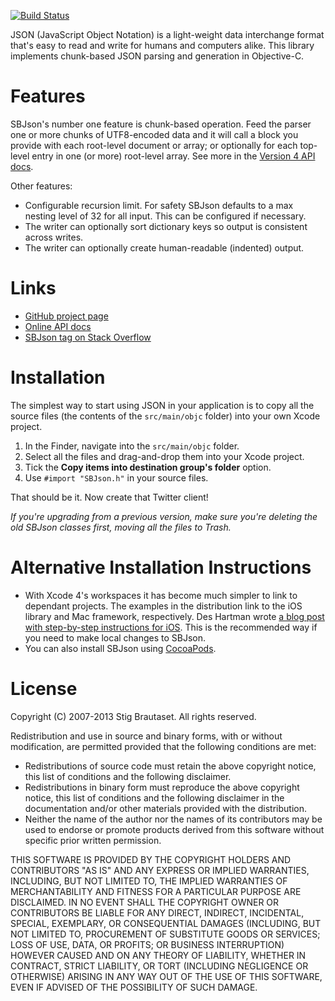 [![Build Status](https://travis-ci.org/stig/json-framework.png?branch=master)](https://travis-ci.org/stig/json-framework)

JSON (JavaScript Object Notation) is a light-weight data interchange
format that's easy to read and write for humans and computers alike.
This library implements chunk-based JSON parsing and generation in
Objective-C.

Features
========

SBJson's number one feature is chunk-based operation. Feed the parser one or
more chunks of UTF8-encoded data and it will call a block you provide with each
root-level document or array; or optionally for each top-level entry in one (or
more) root-level array. See more in the [Version 4 API
docs](http://sbjson.org/api/4.0/Classes/SBJson4Parser.html).

Other features:

* Configurable recursion limit. For safety SBJson defaults to a max nesting
  level of 32 for all input. This can be configured if necessary.
* The writer can optionally sort dictionary keys so output is consistent across writes.
* The writer can optionally create human-readable (indented) output.

Links
=====

* [GitHub project page](http://github.com/stig/json-framework)
* [Online API docs](http://sbjson.org/api/4.0)
* [SBJson tag on Stack Overflow](http://stackoverflow.com/questions/tagged/sbjson)


Installation
============

The simplest way to start using JSON in your application is to copy all
the source files (the contents of the `src/main/objc` folder) into your own
Xcode project.

1. In the Finder, navigate into the `src/main/objc` folder.
2. Select all the files and drag-and-drop them into your Xcode project.
3. Tick the **Copy items into destination group's folder** option.
4. Use `#import "SBJson.h"` in  your source files.

That should be it. Now create that Twitter client!

*If you're upgrading from a previous version, make sure you're deleting the
old SBJson classes first, moving all the files to Trash.*


Alternative Installation Instructions
=====================================

* With Xcode 4's workspaces it has become much simpler to link to dependant
projects. The examples in the distribution link to the iOS library and Mac
framework, respectively. Des Hartman wrote [a blog post with step-by-step
instructions for iOS][link-ios]. This is the recommended way if you need to
make local changes to SBJson.
* You can also install SBJson using [CocoaPods](http://cocoapods.org).

[link-ios]: http://deshartman.wordpress.com/2011/09/02/configuring-sbjson-framework-for-xcode-4-2/


License
=======

Copyright (C) 2007-2013 Stig Brautaset. All rights reserved.

Redistribution and use in source and binary forms, with or without
modification, are permitted provided that the following conditions are met:

* Redistributions of source code must retain the above copyright notice, this
  list of conditions and the following disclaimer.
* Redistributions in binary form must reproduce the above copyright notice,
  this list of conditions and the following disclaimer in the documentation
  and/or other materials provided with the distribution.
* Neither the name of the author nor the names of its contributors may be used
  to endorse or promote products derived from this software without specific
  prior written permission.

THIS SOFTWARE IS PROVIDED BY THE COPYRIGHT HOLDERS AND CONTRIBUTORS "AS IS"
AND ANY EXPRESS OR IMPLIED WARRANTIES, INCLUDING, BUT NOT LIMITED TO, THE
IMPLIED WARRANTIES OF MERCHANTABILITY AND FITNESS FOR A PARTICULAR PURPOSE ARE
DISCLAIMED. IN NO EVENT SHALL THE COPYRIGHT OWNER OR CONTRIBUTORS BE LIABLE
FOR ANY DIRECT, INDIRECT, INCIDENTAL, SPECIAL, EXEMPLARY, OR CONSEQUENTIAL
DAMAGES (INCLUDING, BUT NOT LIMITED TO, PROCUREMENT OF SUBSTITUTE GOODS OR
SERVICES; LOSS OF USE, DATA, OR PROFITS; OR BUSINESS INTERRUPTION) HOWEVER
CAUSED AND ON ANY THEORY OF LIABILITY, WHETHER IN CONTRACT, STRICT LIABILITY,
OR TORT (INCLUDING NEGLIGENCE OR OTHERWISE) ARISING IN ANY WAY OUT OF THE USE
OF THIS SOFTWARE, EVEN IF ADVISED OF THE POSSIBILITY OF SUCH DAMAGE.
